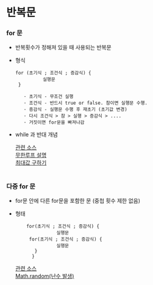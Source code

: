# 반복문

### for 문 
- 반복횟수가 정해져 있을 때 사용되는 반복문 
- 형식 

      for (초기식 ; 조건식 ; 증감식) {
		    	실행문				
       }
        
	     · 초기식 - 무조건 실행
	     · 조건식 - 반드시 true or false. 참이면 실행문 수행. 
	     · 증감식 - 실행문 수행 후 재초기 (초기값 변경)
	     · 다시 조건식 > 참 > 실행 > 증감식 > .... 
	     · 거짓이면 for문을 빠져나감 
  
- while 과 반대 개념  

  [관련 소스](https://github.com/friedegg818/TIL/tree/master/Java/%EC%86%8C%EC%8A%A4%20%ED%8C%8C%EC%9D%BC/ForEx)   
  [무한루프 설명](https://github.com/friedegg818/TIL/tree/master/Java/%EC%86%8C%EC%8A%A4%20%ED%8C%8C%EC%9D%BC/%EB%AC%B4%ED%95%9C%EB%A3%A8%ED%94%84)   
  [최대값 구하기](https://github.com/friedegg818/TIL/tree/master/Java/%EC%86%8C%EC%8A%A4%20%ED%8C%8C%EC%9D%BC/for%20%EC%B5%9C%EB%8C%80%EA%B0%92)
 
 
#
### 다중 for 문 
- for문 안에 다른 for문을 포함한 문 (중첩 횟수 제한 없음) 
- 형태 	

          for(초기식 ; 조건식 ; 증감식) { 
	                 실행문	  				
	       for(초기식 ; 조건식 ; 증감식) {
	                 실행문			
		     }			
	        }

   [관련 소스](https://github.com/friedegg818/TIL/tree/master/Java/%EC%86%8C%EC%8A%A4%20%ED%8C%8C%EC%9D%BC/%EB%8B%A4%EC%A4%91%20For%20Ex)   
   [Math.random(난수 발생)](https://github.com/friedegg818/TIL/tree/master/Java/%EC%86%8C%EC%8A%A4%20%ED%8C%8C%EC%9D%BC/%EB%B0%98%EB%B3%B5%EB%AC%B8_%EB%82%9C%EC%88%98%20%EB%B0%9C%EC%83%9D)   
   
   
